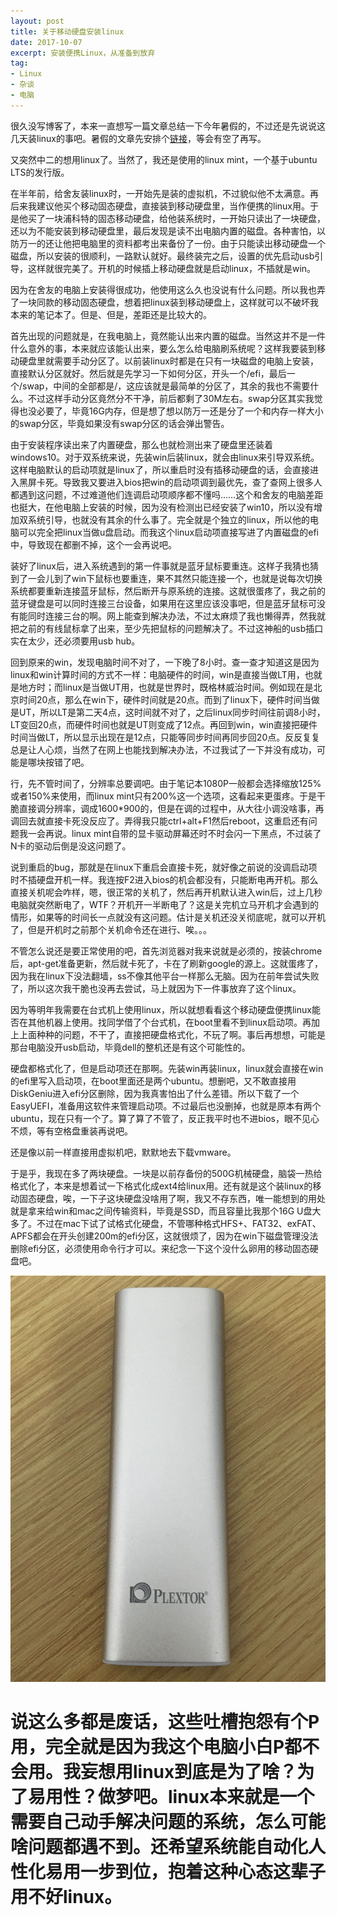 ```yaml
---
layout: post
title: 关于移动硬盘安装linux
date: 2017-10-07
excerpt: 安装便携Linux，从准备到放弃
tag:
- Linux
- 杂谈
- 电脑
---
```


很久没写博客了，本来一直想写一篇文章总结一下今年暑假的，不过还是先说说这几天装linux的事吧。暑假的文章先安排个[链接](http://windfire007.com/lvyb2017/)，等会有空了再写。

又突然中二的想用linux了。当然了，我还是使用的linux mint，一个基于ubuntu LTS的发行版。

在半年前，给舍友装linux时，一开始先是装的虚拟机，不过貌似他不太满意。再后来我建议他买个移动固态硬盘，直接装到移动硬盘里，当作便携的linux用。于是他买了一块浦科特的固态移动硬盘，给他装系统时，一开始只读出了一块硬盘，还以为不能安装到移动硬盘里，最后发现是读不出电脑内置的磁盘。各种害怕，以防万一的还让他把电脑里的资料都考出来备份了一份。由于只能读出移动硬盘一个磁盘，所以安装的很顺利，一路默认就好。最终装完之后，设置的优先启动usb引导，这样就很完美了。开机的时候插上移动硬盘就是启动linux，不插就是win。

因为在舍友的电脑上安装得很成功，他使用这么久也没说有什么问题。所以我也弄了一块同款的移动固态硬盘，想着把linux装到移动硬盘上，这样就可以不破坏我本来的笔记本了。但是、但是，差距还是比较大的。

首先出现的问题就是，在我电脑上，竟然能认出来内置的磁盘。当然这并不是一件什么意外的事，本来就应该能认出来，要么怎么给电脑刷系统呢？这样我要装到移动硬盘里就需要手动分区了。以前装linux时都是在只有一块磁盘的电脑上安装，直接默认分区就好。然后就是先学习一下如何分区，开头一个/efi，最后一个/swap，中间的全部都是/，这应该就是最简单的分区了，其余的我也不需要什么。不过这样手动分区竟然分不干净，前后都剩了30M左右。swap分区其实我觉得也没必要了，毕竟16G内存，但是想了想以防万一还是分了一个和内存一样大小的swap分区，毕竟如果没有swap分区的话会弹出警告。

由于安装程序读出来了内置硬盘，那么也就检测出来了硬盘里还装着windows10。对于双系统来说，先装win后装linux，就会由linux来引导双系统。这样电脑默认的启动项就是linux了，所以重启时没有插移动硬盘的话，会直接进入黑屏卡死。导致我又要进入bios把win的启动项调到最优先，查了查网上很多人都遇到这问题，不过难道他们连调启动项顺序都不懂吗……这个和舍友的电脑差距也挺大，在他电脑上安装的时候，因为没有检测出已经安装了win10，所以没有增加双系统引导，也就没有其余的什么事了。完全就是个独立的linux，所以他的电脑可以完全把linux当做u盘启动。而我这个linux启动项直接写进了内置磁盘的efi中，导致现在都删不掉，这个一会再说吧。

装好了linux后，进入系统遇到的第一件事就是蓝牙鼠标要重连。这样子我猜也猜到了一会儿到了win下鼠标也要重连，果不其然只能连接一个，也就是说每次切换系统都要重新连接蓝牙鼠标，然后断开与原系统的连接。这就很蛋疼了，我之前的蓝牙键盘是可以同时连接三台设备，如果用在这里应该没事吧，但是蓝牙鼠标可没有能同时连接三台的啊。网上能查到解决办法，不过太麻烦了我也懒得弄，然我就把之前的有线鼠标拿了出来，至少先把鼠标的问题解决了。不过这神船的usb插口实在太少，还必须要用usb hub。

回到原来的win，发现电脑时间不对了，一下晚了8小时。查一查才知道这是因为linux和win计算时间的方式不一样：电脑硬件的时间，win是直接当做LT用，也就是地方时；而linux是当做UT用，也就是世界时，既格林威治时间。例如现在是北京时间20点，那么在win下，硬件时间就是20点。而到了linux下，硬件时间当做是UT，所以LT是第二天4点，这时间就不对了，之后linux同步时间往前调8小时，LT变回20点，而硬件时间也就是UT则变成了12点。再回到win，win直接把硬件时间当做LT，所以显示出现在是12点，只能等同步时间再同步回20点。反反复复总是让人心烦，当然了在网上也能找到解决办法，不过我试了一下并没有成功，可能是哪块按错了吧。

行，先不管时间了，分辨率总要调吧。由于笔记本1080P一般都会选择缩放125%或者150%来使用，而linux mint只有200%这一个选项，这看起来更蛋疼。于是干脆直接调分辨率，调成1600*900的，但是在调的过程中，从大往小调没啥事，再调回去就直接卡死没反应了。弄得我只能ctrl+alt+F1然后reboot，这重启还有问题我一会再说。linux mint自带的显卡驱动屏幕还时不时会闪一下黑点，不过装了N卡的驱动后倒是没这问题了。

说到重启的bug，那就是在linux下重启会直接卡死，就好像之前说的没调启动项时不插硬盘开机一样。我连按F2进入bios的机会都没有，只能断电再开机。那么直接关机呢会咋样，嗯，很正常的关机了，然后再开机默认进入win后，过上几秒电脑就突然断电了，WTF？开机开一半断电了？这是关完机立马开机才会遇到的情形，如果等的时间长一点就没有这问题。估计是关机还没关彻底呢，就可以开机了，但是开机时之前那个关机命令还在进行、唉。。。

不管怎么说还是要正常使用的吧，首先浏览器对我来说就是必须的，按装chrome后，apt-get准备更新，然后就卡死了，卡在了刷新google的源上。这就蛋疼了，因为我在linux下没法翻墙，ss不像其他平台一样那么无脑。因为在前年尝试失败了，所以这次我干脆也没再去尝试，马上就因为下一件事放弃了这个linux。

因为等明年我需要在台式机上使用linux，所以就想看看这个移动硬盘便携linux能否在其他机器上使用。找同学借了个台式机，在boot里看不到linux启动项。再加上上面种种的问题，不干了，直接把硬盘格式化，不玩了啊。事后再想想，可能是那台电脑没开usb启动，毕竟dell的整机还是有这个可能性的。

硬盘都格式化了，但是启动项还在那啊。先装win再装linux，linux就会直接在win的efi里写入启动项，在boot里面还是两个ubuntu。想删吧，又不敢直接用DiskGeniu进入efi分区删除，因为我真害怕出了什么差错。所以下载了一个EasyUEFI，准备用这软件来管理启动项。不过最后也没删掉，也就是原本有两个ubuntu，现在只有一个了。算了算了不管了，反正我平时也不进bios，眼不见心不烦，等有空格盘重装再说吧。

还是像以前一样直接用虚拟机吧，默默地去下载vmware。

于是乎，我现在多了两块硬盘。一块是以前存备份的500G机械硬盘，脑袋一热给格式化了，本来是想着试一下格式化成ext4给linux用。还有就是这个装linux的移动固态硬盘，唉，一下子这块硬盘没啥用了啊，我又不存东西，唯一能想到的用处就是拿来给win和mac之间传输资料，毕竟是SSD，而且容量比我那个16G U盘大多了。不过在mac下试了试格式化硬盘，不管哪种格式HFS+、FAT32、exFAT、APFS都会在开头创建200m的efi分区，这就很烦了，因为在win下磁盘管理没法删除efi分区，必须使用命令行才可以。来纪念一下这个没什么卵用的移动固态硬盘吧。

![0010](../img/0010.jpg)

# 说这么多都是废话，这些吐槽抱怨有个P用，完全就是因为我这个电脑小白P都不会用。我妄想用linux到底是为了啥？为了易用性？做梦吧。linux本来就是一个需要自己动手解决问题的系统，怎么可能啥问题都遇不到。还希望系统能自动化人性化易用一步到位，抱着这种心态这辈子用不好linux。